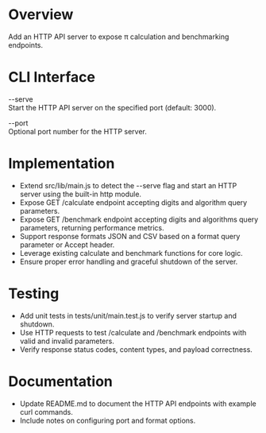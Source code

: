 # Overview

Add an HTTP API server to expose π calculation and benchmarking endpoints.

# CLI Interface

--serve  
Start the HTTP API server on the specified port (default: 3000).

--port <number>  
Optional port number for the HTTP server.

# Implementation

- Extend src/lib/main.js to detect the --serve flag and start an HTTP server using the built-in http module.  
- Expose GET /calculate endpoint accepting digits and algorithm query parameters.  
- Expose GET /benchmark endpoint accepting digits and algorithms query parameters, returning performance metrics.  
- Support response formats JSON and CSV based on a format query parameter or Accept header.  
- Leverage existing calculate and benchmark functions for core logic.  
- Ensure proper error handling and graceful shutdown of the server.

# Testing

- Add unit tests in tests/unit/main.test.js to verify server startup and shutdown.  
- Use HTTP requests to test /calculate and /benchmark endpoints with valid and invalid parameters.  
- Verify response status codes, content types, and payload correctness.

# Documentation

- Update README.md to document the HTTP API endpoints with example curl commands.  
- Include notes on configuring port and format options.